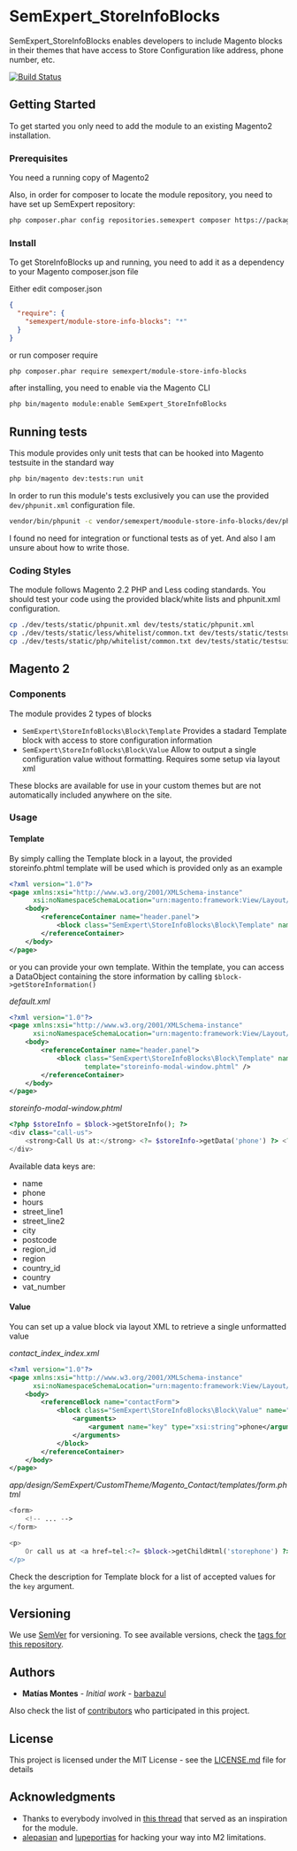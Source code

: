 # SemExpert_StoreInfoBlocks

SemExpert_StoreInfoBlocks enables developers to include Magento blocks in their themes that have access to Store 
Configuration like address, phone number, etc.

[![Build Status](https://travis-ci.org/SemExpert/StoreInfoBlocks.svg?branch=master)](https://travis-ci.org/SemExpert/StoreInfoBlocks)

## Getting Started

To get started you only need to add the module to an existing Magento2 installation.

### Prerequisites

You need a running copy of Magento2

Also, in order for composer to locate the module repository, you need to have set up SemExpert repository:

```bash
php composer.phar config repositories.semexpert composer https://packages.semexpert.com.ar/
```

### Install

To get StoreInfoBlocks up and running, you need to add it as a dependency to your Magento composer.json file

Either edit composer.json

```json
{
  "require": {
    "semexpert/module-store-info-blocks": "*"
  }
}
```

or run composer require

```bash
php composer.phar require semexpert/module-store-info-blocks
```

after installing, you need to enable via the Magento CLI

```bash
php bin/magento module:enable SemExpert_StoreInfoBlocks
```

## Running tests

This module provides only unit tests that can be hooked into Magento testsuite in the standard way

```bash
php bin/magento dev:tests:run unit
```

In order to run  this module's tests exclusively you can use the provided `dev/phpunit.xml` configuration file.

```bash
vendor/bin/phpunit -c vendor/semexpert/moodule-store-info-blocks/dev/phpunit.xml
```

I found no need for integration or functional tests as of yet. And also I am unsure about how to write those.

### Coding Styles

The module follows Magento 2.2 PHP and Less coding standards. You should test your code using the provided black/white 
lists and phpunit.xml configuration.

```bash
cp ./dev/tests/static/phpunit.xml dev/tests/static/phpunit.xml
cp ./dev/tests/static/less/whitelist/common.txt dev/tests/static/testsuite/Magento/Test/Less/_files/whitelist/common.txt
cp ./dev/tests/static/php/whitelist/common.txt dev/tests/static/testsuite/Magento/Test/Php/_files/whitelist/common.txt
```

## Magento 2

### Components

The module provides 2 types of blocks

* `SemExpert\StoreInfoBlocks\Block\Template` Provides a stadard Template block with access to store configuration 
information
* `SemExpert\StoreInfoBlocks\Block\Value` Allow to output a single configuration value without formatting. Requires some
setup via layout xml

These blocks are available for use in your custom themes but are not automatically included anywhere on the site.

### Usage

#### Template

By simply calling the Template block in a layout, the provided storeinfo.phtml template will be used which is provided 
only as an example 

```xml
<?xml version="1.0"?>
<page xmlns:xsi="http://www.w3.org/2001/XMLSchema-instance" 
      xsi:noNamespaceSchemaLocation="urn:magento:framework:View/Layout/etc/page_configuration.xsd">
    <body>
        <referenceContainer name="header.panel">
            <block class="SemExpert\StoreInfoBlocks\Block\Template" name="header.storeinfo" />
        </referenceContainer>
    </body>
</page>
```

or you can provide your own template. Within the template, you can access a DataObject containing the store information
by calling `$block->getStoreInformation()`

*default.xml*

```xml
<?xml version="1.0"?>
<page xmlns:xsi="http://www.w3.org/2001/XMLSchema-instance" 
      xsi:noNamespaceSchemaLocation="urn:magento:framework:View/Layout/etc/page_configuration.xsd">
    <body>
        <referenceContainer name="header.panel">
            <block class="SemExpert\StoreInfoBlocks\Block\Template" name="header.storeinfo" 
                   template="storeinfo-modal-window.phtml" />
        </referenceContainer>
    </body>
</page>
```

*storeinfo-modal-window.phtml*

```php
<?php $storeInfo = $block->getStoreInfo(); ?>
<div class="call-us">
    <strong>Call Us at:</strong> <?= $storeInfo->getData('phone') ?> <?= $storeInfo->getData('hours') ?>
</div>
```

Available data keys are:

* name
* phone
* hours
* street_line1
* street_line2
* city
* postcode
* region_id
* region
* country_id
* country
* vat_number

#### Value

You can set up a value block via layout XML to retrieve a single unformatted value

*contact_index_index.xml*

```xml
<?xml version="1.0"?>
<page xmlns:xsi="http://www.w3.org/2001/XMLSchema-instance" 
      xsi:noNamespaceSchemaLocation="urn:magento:framework:View/Layout/etc/page_configuration.xsd">
    <body>
        <referenceBlock name="contactForm">
            <block class="SemExpert\StoreInfoBlocks\Block\Value" name="storephone">
                <arguments>
                    <argument name="key" type="xsi:string">phone</argument>
                </arguments>
            </block>
        </referenceContainer>
    </body>
</page>
```

*app/design/SemExpert/CustomTheme/Magento_Contact/templates/form.phtml*

```php
<form>
    <!-- ... -->
</form>

<p>
    Or call us at <a href=tel:<?= $block->getChildHtml('storephone') ?>"><?= $block->getChildHtml('storephone') ?></a>
</p>  
```

Check the description for Template block for a list of accepted values for the `key` argument.

## Versioning

We use [SemVer](http://semver.org/) for versioning. To see available versions, check the [tags for this repository](https://github.com/SemExpert/StoreInfoBlocks/tags). 


## Authors

* **Matías Montes** - *Initial work* - [barbazul](https://github.com/barbazul)

Also check the list of [contributors](https://github.com/SemExpert/StoreInfoBlocks/contributors) who participated in this project.

## License

This project is licensed under the MIT License - see the [LICENSE.md](LICENSE.md) file for details

## Acknowledgments


* Thanks to everybody involved in [this thread](https://magento.stackexchange.com/questions/125354/how-to-get-store-phone-number-in-magento-2) that served as an inspiration for the module.
* [alepasian](https://github.com/alepasian) and [lupeportias](https://github.com/lupeportias) for hacking your way into M2 limitations.

